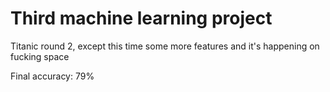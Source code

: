 # Third machine learning project
Titanic round 2, except this time some more features 
and it's happening on fucking space

Final accuracy: 79%
